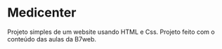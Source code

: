 # Medicenter
Projeto simples de um website usando HTML e Css. Projeto feito com o conteúdo das aulas da B7web.
